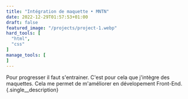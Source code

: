```yaml
---
title: "Intégration de maquette • MNTN"
date: 2022-12-29T01:57:53+01:00
draft: false
featured_image: "/projects/project-1.webp"
hard_tools: [
  "html",
  "css"
]
manage_tools: [
]
---
```


Pour progresser il faut s'entrainer. C'est pour cela que j'intègre des maquettes. Cela me permet de m'améliorer en dévelopement Front-End.
{.single__description}
